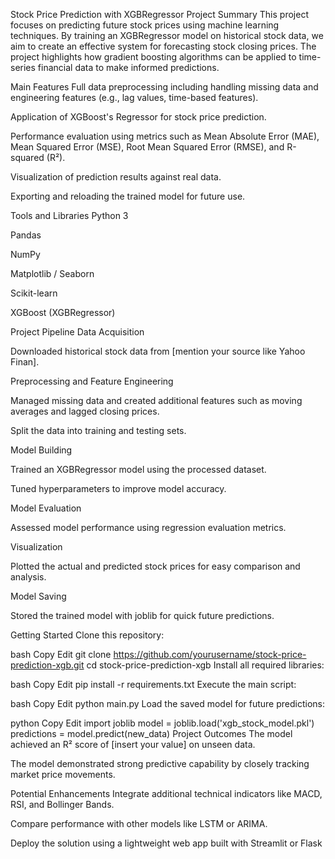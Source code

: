 Stock Price Prediction with XGBRegressor
Project Summary
This project focuses on predicting future stock prices using machine learning techniques. By training an XGBRegressor model on historical stock data, we aim to create an effective system for forecasting stock closing prices. The project highlights how gradient boosting algorithms can be applied to time-series financial data to make informed predictions.

Main Features
Full data preprocessing including handling missing data and engineering features (e.g., lag values, time-based features).

Application of XGBoost's Regressor for stock price prediction.

Performance evaluation using metrics such as Mean Absolute Error (MAE), Mean Squared Error (MSE), Root Mean Squared Error (RMSE), and R-squared (R²).

Visualization of prediction results against real data.

Exporting and reloading the trained model for future use.

Tools and Libraries
Python 3

Pandas

NumPy

Matplotlib / Seaborn

Scikit-learn

XGBoost (XGBRegressor)

Project Pipeline
Data Acquisition

Downloaded historical stock data from [mention your source like Yahoo Finan].

Preprocessing and Feature Engineering

Managed missing data and created additional features such as moving averages and lagged closing prices.

Split the data into training and testing sets.

Model Building

Trained an XGBRegressor model using the processed dataset.

Tuned hyperparameters to improve model accuracy.

Model Evaluation

Assessed model performance using regression evaluation metrics.

Visualization

Plotted the actual and predicted stock prices for easy comparison and analysis.

Model Saving

Stored the trained model with joblib for quick future predictions.

Getting Started
Clone this repository:

bash
Copy
Edit
git clone https://github.com/yourusername/stock-price-prediction-xgb.git
cd stock-price-prediction-xgb
Install all required libraries:

bash
Copy
Edit
pip install -r requirements.txt
Execute the main script:

bash
Copy
Edit
python main.py
Load the saved model for future predictions:

python
Copy
Edit
import joblib
model = joblib.load('xgb_stock_model.pkl')
predictions = model.predict(new_data)
Project Outcomes
The model achieved an R² score of [insert your value] on unseen data.

The model demonstrated strong predictive capability by closely tracking market price movements.

Potential Enhancements
Integrate additional technical indicators like MACD, RSI, and Bollinger Bands.

Compare performance with other models like LSTM or ARIMA.

Deploy the solution using a lightweight web app built with Streamlit or Flask

